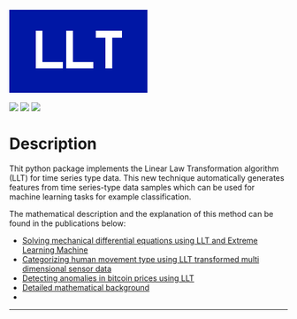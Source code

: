 ![](https://raw.githubusercontent.com/saturfy/LLT/main/LLT.png)

![](https://img.shields.io/badge/LLT-v1.0.0-brightgreen)
![](https://img.shields.io/badge/scipy-1.10.1-orange)
![](https://img.shields.io/badge/numpy-1.24.2-orange)

# Description
Thit python package implements the Linear Law Transformation algorithm (LLT) for time series type data. This new technique automatically generates features from time series-type data samples which can be used for machine learning tasks for example classification. 

The mathematical description and the explanation of this method can be found in the publications below:

- [Solving mechanical differential equations using LLT and Extreme Learning Machine](https://iopscience.iop.org/article/10.1088/1367-2630/ac7c2d)
- [Categorizing human movement type using LLT transformed multi dimensional sensor data](https://www.nature.com/articles/s41598-022-22829-2)
- [Detecting anomalies in bitcoin prices using LLT](https://arxiv.org/abs/2201.09790)
- [Detailed mathematical background](https://arxiv.org/abs/2104.10970)
- 
----
